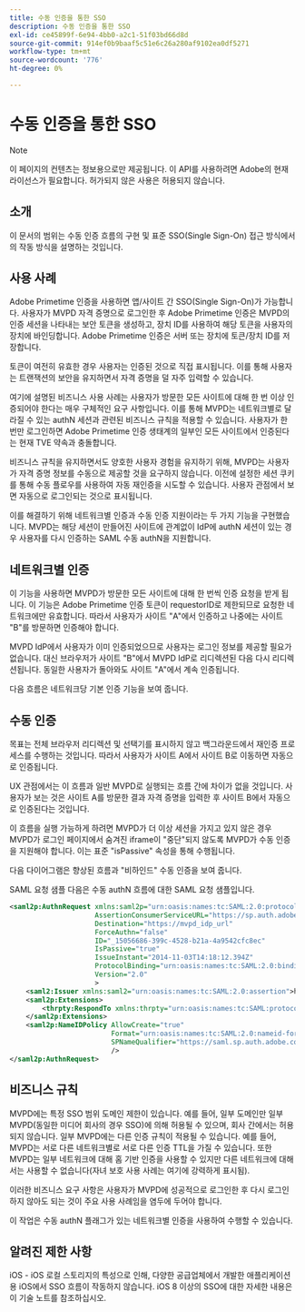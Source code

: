 ```yaml
---
title: 수동 인증을 통한 SSO
description: 수동 인증을 통한 SSO
exl-id: ce45899f-6e94-4bb0-a2c1-51f03bd66d8d
source-git-commit: 914ef0b9baaf5c51e6c26a280af9102ea0df5271
workflow-type: tm+mt
source-wordcount: '776'
ht-degree: 0%

---
```


# 수동 인증을 통한 SSO

>[!NOTE]
>
>이 페이지의 컨텐츠는 정보용으로만 제공됩니다. 이 API를 사용하려면 Adobe의 현재 라이선스가 필요합니다. 허가되지 않은 사용은 허용되지 않습니다.


## 소개

이 문서의 범위는 수동 인증 흐름의 구현 및 표준 SSO(Single Sign-On) 접근 방식에서의 작동 방식을 설명하는 것입니다.

## 사용 사례

Adobe Primetime 인증을 사용하면 앱/사이트 간 SSO(Single Sign-On)가 가능합니다. 사용자가 MVPD 자격 증명으로 로그인한 후 Adobe Primetime 인증은 MVPD의 인증 세션을 나타내는 보안 토큰을 생성하고, 장치 ID를 사용하여 해당 토큰을 사용자의 장치에 바인딩합니다. Adobe Primetime 인증은 서버 또는 장치에 토큰/장치 ID를 저장합니다.

토큰이 여전히 유효한 경우 사용자는 인증된 것으로 직접 표시됩니다. 이를 통해 사용자는 트랜잭션의 보안을 유지하면서 자격 증명을 덜 자주 입력할 수 있습니다.



여기에 설명된 비즈니스 사용 사례는 사용자가 방문한 모든 사이트에 대해 한 번 이상 인증되어야 한다는 매우 구체적인 요구 사항입니다. 이를 통해 MVPD는 네트워크별로 달라질 수 있는 authN 세션과 관련된 비즈니스 규칙을 적용할 수 있습니다. 사용자가 한 번만 로그인하면 Adobe Primetime 인증 생태계의 일부인 모든 사이트에서 인증된다는 현재 TVE 약속과 충돌합니다.



비즈니스 규칙을 유지하면서도 양호한 사용자 경험을 유지하기 위해, MVPD는 사용자가 자격 증명 정보를 수동으로 제공할 것을 요구하지 않습니다. 이전에 설정한 세션 쿠키를 통해 수동 플로우를 사용하여 자동 재인증을 시도할 수 있습니다. 사용자 관점에서 보면 자동으로 로그인되는 것으로 표시됩니다.



이를 해결하기 위해 네트워크별 인증과 수동 인증 지원이라는 두 가지 기능을 구현했습니다. MVPD는 해당 세션이 만들어진 사이트에 관계없이 IdP에 authN 세션이 있는 경우 사용자를 다시 인증하는 SAML 수동 authN을 지원합니다.



## 네트워크별 인증

이 기능을 사용하면 MVPD가 방문한 모든 사이트에 대해 한 번씩 인증 요청을 받게 됩니다. 이 기능은 Adobe Primetime 인증 토큰이 requestorID로 제한되므로 요청한 네트워크에만 유효합니다. 따라서 사용자가 사이트 &quot;A&quot;에서 인증하고 나중에는 사이트 &quot;B&quot;를 방문하면 인증해야 합니다.



MVPD IdP에서 사용자가 이미 인증되었으므로 사용자는 로그인 정보를 제공할 필요가 없습니다. 대신 브라우저가 사이트 &quot;B&quot;에서 MVPD IdP로 리디렉션된 다음 다시 리디렉션됩니다. 동일한 사용자가 돌아와도 사이트 &quot;A&quot;에서 계속 인증됩니다.



다음 흐름은 네트워크당 기본 인증 기능을 보여 줍니다.





## 수동 인증

목표는 전체 브라우저 리디렉션 및 선택기를 표시하지 않고 백그라운드에서 재인증 프로세스를 수행하는 것입니다. 따라서 사용자가 사이트 A에서 사이트 B로 이동하면 자동으로 인증됩니다.



UX 관점에서는 이 흐름과 일반 MVPD로 실행되는 흐름 간에 차이가 없을 것입니다. 사용자가 보는 것은 사이트 A를 방문한 결과 자격 증명을 입력한 후 사이트 B에서 자동으로 인증된다는 것입니다.



이 흐름을 실행 가능하게 하려면 MVPD가 더 이상 세션을 가지고 있지 않은 경우 MVPD가 로그인 페이지에서 숨겨진 iframe이 &quot;중단&quot;되지 않도록 MVPD가 수동 인증을 지원해야 합니다. 이는 표준 &quot;isPassive&quot; 속성을 통해 수행됩니다.



다음 다이어그램은 향상된 흐름과 &quot;비하인드&quot; 수동 인증을 보여 줍니다.





SAML 요청 샘플 다음은 수동 authN 흐름에 대한 SAML 요청 샘플입니다.


```xml
<saml2p:AuthnRequest xmlns:saml2p="urn:oasis:names:tc:SAML:2.0:protocol"
                     AssertionConsumerServiceURL="https://sp.auth.adobe.com/sp/saml/SAMLAssertionConsumer"
                     Destination="https://mvpd_idp_url"
                     ForceAuthn="false"
                     ID="_15056686-399c-4528-b21a-4a9542cfc8ec"
                     IsPassive="true"
                     IssueInstant="2014-11-03T14:18:12.394Z"
                     ProtocolBinding="urn:oasis:names:tc:SAML:2.0:bindings:HTTP-POST"
                     Version="2.0"
                     >
    <saml2:Issuer xmlns:saml2="urn:oasis:names:tc:SAML:2.0:assertion">https://saml.sp.auth.adobe.com </saml2:Issuer>
    <saml2p:Extensions>
        <thrpty:RespondTo xmlns:thrpty="urn:oasis:names:tc:SAML:protocol:ext:third-party">https://saml.sp.auth.adobe.com</thrpty:RespondTo>
    </saml2p:Extensions>
    <saml2p:NameIDPolicy AllowCreate="true"
                         Format="urn:oasis:names:tc:SAML:2.0:nameid-format:transient"
                         SPNameQualifier="https://saml.sp.auth.adobe.com"
                         />
</saml2p:AuthnRequest>
```

## 비즈니스 규칙

MVPD에는 특정 SSO 범위 도메인 제한이 있습니다. 예를 들어, 일부 도메인만 일부 MVPD(동일한 미디어 회사의 경우 SSO)에 의해 허용될 수 있으며, 회사 간에서는 허용되지 않습니다.
일부 MVPD에는 다른 인증 규칙이 적용될 수 있습니다. 예를 들어, MVPD는 서로 다른 네트워크별로 서로 다른 인증 TTL을 가질 수 있습니다. 또한 MVPD는 일부 네트워크에 대해 홈 기반 인증을 사용할 수 있지만 다른 네트워크에 대해서는 사용할 수 없습니다(자녀 보호 사용 사례는 여기에 강력하게 표시됨).


이러한 비즈니스 요구 사항은 사용자가 MVPD에 성공적으로 로그인한 후 다시 로그인하지 않아도 되는 것이 주요 사용 사례임을 염두에 두어야 합니다.

이 작업은 수동 authN 플래그가 있는 네트워크별 인증을 사용하여 수행할 수 있습니다.



## 알려진 제한 사항

iOS - iOS 로컬 스토리지의 특성으로 인해, 다양한 공급업체에서 개발한 애플리케이션용 iOS에서 SSO 흐름이 작동하지 않습니다. iOS 8 이상의 SSO에 대한 자세한 내용은 이 기술 노트를 참조하십시오.


<!--
>[!RELATEDINFORMATION]
>* Single Sign-On on iOS
>* SSO on iOS when using the Primetime authentication Access Enabler
-->

